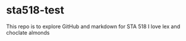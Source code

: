 # sta518-test
This repo is to explore GitHub and markdown for STA 518
I love lex
and choclate almonds
